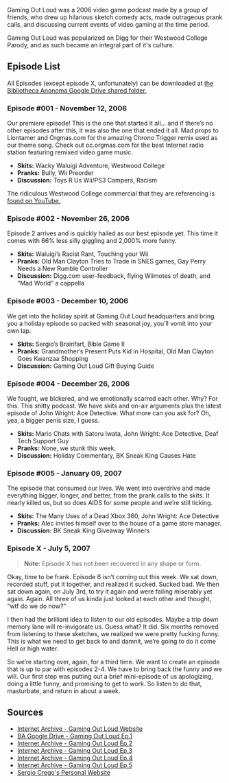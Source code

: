 Gaming Out Loud was a 2006 video game podcast made by a group of friends, who drew up hilarious sketch comedy acts, made outrageous prank calls, and discussing current events of video gaming at the time period.

Gaming Out Loud was popularized on Digg for their Westwood College Parody, and as such became an integral part of it's culture.

## Episode List

All Episodes (except episode X, unfortunately) can be downloaded at [the Bibliotheca Anonoma Google Drive shared folder.](https://drive.google.com/folderview?id=0B7WYx7u6HJh_VVZPUy1sYnFHTFE&usp=sharing)

### Episode #001 - November 12, 2006

Our premiere episode! This is the one that started it all… and if there’s no other episodes after this, it was also the one that ended it all. Mad props to Liontamer and Orgmas.com for the amazing Chrono Trigger remix used as our theme song. Check out oc.orgmas.com for the best Internet radio station featuring remixed video game music.

* **Skits:** Wacky Waluigi Adventure, Westwood College
* **Pranks:** Bully, Wii Preorder
* **Discussion:** Toys R Us Wii/PS3 Campers, Racism

The ridiculous Westwood College commercial that they are referencing is [found on YouTube.](http://www.youtube.com/watch?v=gaswBAS_-Z0)

### Episode #002 - November 26, 2006

Episode 2 arrives and is quickly hailed as our best episode yet. This time it comes with 66% less silly giggling and 2,000% more funny.

* **Skits:** Waluigi’s Racist Rant, Touching your Wii
* **Pranks:** Old Man Clayton Tries to Trade in SNES games, Gay Perry Needs a New Rumble Controller
* **Discussion:** Digg.com user-feedback, flying Wiimotes of death, and “Mad World” a cappella

### Episode #003 - December 10, 2006

We get into the holiday spirit at Gaming Out Loud headquarters and bring you a holiday episode so packed with seasonal joy, you’ll vomit into your own lap.

* **Skits:** Sergio’s Brainfart, Bible Game II
* **Pranks:** Grandmother’s Present Puts Kid in Hospital, Old Man Clayton Goes Kwanzaa Shopping
* **Discussion:** Gaming Out Loud Gift Buying Guide

### Episode #004 - December 26, 2006

We fought, we bickered, and we emotionally scarred each other. Why? For this. This shitty podcast. We have skits and on-air arguments plus the latest episode of John Wright: Ace Detective. What more can you ask for? Oh, yea, a bigger penis size, I guess.

* **Skits:** Mario Chats with Satoru Iwata, John Wright: Ace Detective, Deaf Tech Support Guy
* **Pranks:** None, we stunk this week.
* **Discussion:** Holiday Commentary, BK Sneak King Causes Hate

### Episode #005 - January 09, 2007

The episode that consumed our lives. We went into overdrive and made everything bigger, longer, and better, from the prank calls to the skits. It nearly killed us, but so does AIDS for some people and we’re still ticking.

* **Skits:** The Many Uses of a Dead Xbox 360, John Wright: Ace Detective
* **Pranks:** Alec invites himself over to the house of a game store manager.
* **Discussion:** BK Sneak King Giveaway Winners

### Episode X - July 5, 2007

> **Note:** Episode X has not been recovered in any shape or form.

Okay, time to be frank. Episode 6 isn’t coming out this week. We sat down, recorded stuff, put it together, and realized it sucked. Sucked bad. We then sat down again, on July 3rd, to try it again and were failing miserably yet again. Again. All three of us kinda just looked at each other and thought, “wtf do we do now?”

I then had the brilliant idea to listen to our old episodes. Maybe a trip down memory lane will re-invigorate us. Guess what? It did. Six months removed from listening to these sketches, we realized we were pretty fucking funny. This is what we need to get back to and damnit, we’re going to do it come Hell or high water.

So we’re starting over, again, for a third time. We want to create an episode that is up to par with episodes 2-4. We have to bring back the funny and we will. Our first step was putting out a brief mini-episode of us apologizing, doing a little funny, and promising to get to work. So listen to do that, masturbate, and return in about a week.

## Sources

* [Internet Archive - Gaming Out Loud Website](http://web.archive.org/web/20071217161351/http://www.gamingoutloud.com/?)
* [BA Google Drive - Gaming Out Loud Ep.1](https://drive.google.com/file/d/0B7WYx7u6HJh_a2lRT2VnT0JrTXc/edit?usp=sharing)
* [Internet Archive - Gaming Out Loud Ep.2](http://web.archive.org/web/20061209075043/http://www.gamingoutloud.com/episodes/gamingoutloud_episode2_112606.mp3)
* [Internet Archive - Gaming Out Loud Ep.3](http://web.archive.org/web/20070103230206/http://www.gamingoutloud.com/episodes/gamingoutloud_episode3_121006.mp3)
* [Internet Archive - Gaming Out Loud Ep.4](http://web.archive.org/web/20070103225526/http://www.gamingoutloud.com/episodes/gamingoutloud_episode4_122606.mp3)
* [Internet Archive - Gaming Out Loud Ep.5](http://web.archive.org/web/20070121100225/http://www.gamingoutloud.com/episodes/gamingoutloud_episode5_010907.mp3)
* [Sergio Crego's Personal Website](http://sergiocrego.com/)

